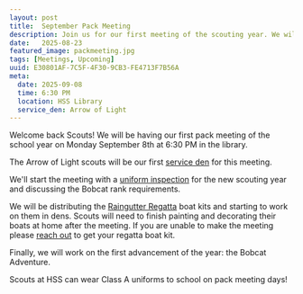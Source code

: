```yaml
---
layout: post
title:  September Pack Meeting
description: Join us for our first meeting of the scouting year. We will show the scouts how to perform a uniform inspection and then start to build the Raingutter Regatta boats.
date:   2025-08-23
featured_image: packmeeting.jpg
tags: [Meetings, Upcoming]
uuid: E30801AF-7C5F-4F30-9CB3-FE4713F7B56A
meta:
  date: 2025-09-08
  time: 6:30 PM
  location: HSS Library
  service_den: Arrow of Light
---
```


Welcome back Scouts! We will be having our first pack meeting of the school year on Monday September 8th at 6:30 PM in the library.

The Arrow of Light scouts will be our first [service den](/docs/service-den) for this meeting.

We'll start the meeting with a [uniform inspection](/docs/uniforms) for the new scouting year and discussing the Bobcat rank requirements.

We will be distributing the [Raingutter Regatta](/2025/08/23/raingutter-regatta/) boat kits and starting to work on them in dens. Scouts will need to finish painting and decorating their boats at home after the meeting. If you are unable to make the meeting please [reach out](mailto:djd@davisca.org) to get your regatta boat kit.

Finally, we will work on the first advancement of the year: the Bobcat Adventure.

Scouts at HSS can wear Class A uniforms to school on pack meeting days!